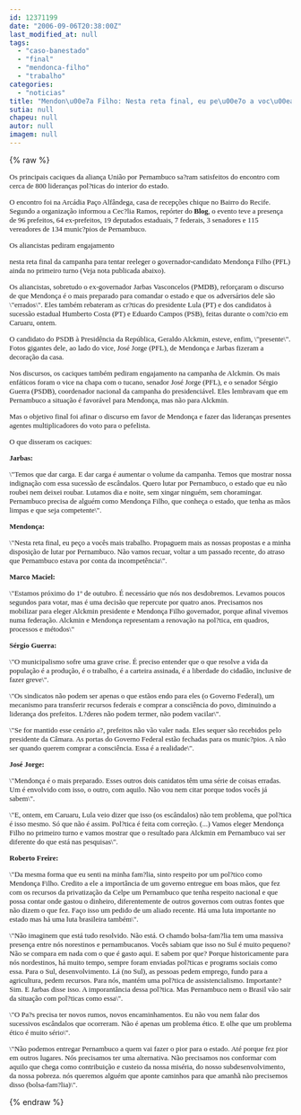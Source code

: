 ```yaml
---
id: 12371199
date: "2006-09-06T20:38:00Z"
last_modified_at: null
tags:
  - "caso-banestado"
  - "final"
  - "mendonca-filho"
  - "trabalho"
categories:
  - "noticias"
title: "Mendon\u00e7a Filho: Nesta reta final, eu pe\u00e7o a voc\u00eas mais trabalho"
sutia: null
chapeu: null
autor: null
imagem: null
---
```

{% raw %}
<p><FONT size=2></p>
<p><P><FONT face=Verdana>Os principais caciques da aliança União por Pernambuco sa?ram satisfeitos do encontro com cerca de 800 lideranças pol?ticas do interior do estado. </FONT></P></p>
<p><P><FONT face=Verdana>O encontro foi na Arcádia Paço Alfândega, casa de recepções chique no Bairro do Recife. Segundo a organização informou a Cec?lia Ramos, repórter do <STRONG>Blog</STRONG>, o evento teve a presença de 96 prefeitos, 64 ex-prefeitos, 19 deputados estaduais, 7 federais, 3 senadores e 115 vereadores de 134 munic?pios de Pernambuco. </FONT></P></p>
<p><P><FONT face=Verdana>Os aliancistas pediram engajamento</p>
<p> nesta reta final da campanha para tentar reeleger o governador-candidato Mendonça Filho (PFL) ainda no primeiro turno (Veja nota publicada abaixo). </FONT></P></p>
<p><P><FONT face=Verdana>Os aliancistas, sobretudo o ex-governador Jarbas Vasconcelos (PMDB), reforçaram o discurso de que Mendonça é o mais preparado para comandar o estado e que os adversários dele são \"errados\". Eles também rebateram as cr?ticas do presidente Lula (PT) e dos candidatos à sucessão estadual Humberto Costa (PT) e Eduardo Campos (PSB), feitas durante o com?cio em Caruaru, ontem. </FONT></P></p>
<p><P><FONT face=Verdana>O candidato do PSDB à Presidência da República, Geraldo Alckmin, esteve, enfim, \"presente\". Fotos gigantes dele, ao lado do vice, José Jorge (PFL), de Mendonça e Jarbas fizeram a decoração da casa. </FONT></P></p>
<p><P><FONT face=Verdana>Nos discursos, os caciques também pediram engajamento na campanha&nbsp;de Alckmin. Os mais enfáticos foram o vice na chapa com o tucano, senador José Jorge (PFL), e o senador Sérgio Guerra (PSDB), coordenador nacional da campanha do presidenciável. Eles lembravam que em Pernambuco a situação é favorável para Mendonça, mas não para Alckmin. </FONT></P></p>
<p><P><FONT face=Verdana>Mas o objetivo final foi afinar o discurso em favor de Mendonça e fazer das lideranças presentes agentes multiplicadores do voto para o pefelista. </FONT></P></p>
<p><P><FONT face=Verdana>O que disseram os caciques:</FONT></P><B></p>
<p><P><FONT face=Verdana>Jarbas:</FONT></P></B></p>
<p><P><FONT face=Verdana>\"Temos que dar carga. E dar carga é aumentar o volume da campanha. Temos que mostrar nossa indignação com essa sucessão de escândalos. Quero lutar por Pernambuco, o estado que eu não roubei nem deixei roubar. Lutamos dia e noite, sem xingar ninguém, sem choramingar. Pernambuco precisa de alguém como Mendonça Filho, que conheça o estado, que tenha as mãos limpas e que seja competente\". </FONT></P><B></p>
<p><P><FONT face=Verdana>Mendonça:</FONT></P></B></p>
<p><P><FONT face=Verdana>\"Nesta reta final, eu peço a vocês mais trabalho. Propaguem mais as nossas propostas e a minha disposição de lutar por Pernambuco. Não vamos recuar, voltar a um passado recente, do atraso que Pernambuco estava por conta da incompetência\". </FONT></P><B></p>
<p><P><FONT face=Verdana>Marco Maciel:</FONT></B><FONT face=Verdana> </FONT></P></p>
<p><P><FONT face=Verdana>\"Estamos próximo do 1º de outubro. É necessário que nós nos desdobremos. Levamos poucos segundos para votar, mas é uma decisão que repercute por quatro anos. Precisamos nos mobilizar para eleger Alckmin presidente e Mendonça Filho governador, porque afinal vivemos numa federação. Alckmin e Mendonça representam a renovação na pol?tica, em quadros, processos e métodos\"</FONT></P><B></p>
<p><P><FONT face=Verdana>Sérgio Guerra:</FONT></P></B></p>
<p><P><FONT face=Verdana>\"O municipalismo sofre uma grave crise. É preciso entender que o que resolve a vida da população é a produção, é o trabalho, é a carteira assinada, é a liberdade do cidadão, inclusive de fazer greve\". </FONT></P></p>
<p><P><FONT face=Verdana>\"Os sindicatos não podem ser apenas o que estãos endo para eles (o Governo Federal), um mecanismo para transferir recursos federais e comprar a consciência do povo, diminuindo a liderança dos prefeitos. L?deres não podem termer, não podem vacilar\". </FONT></P></p>
<p><P><FONT face=Verdana>\"Se for mantido esse cenário a?, prefeitos não vão valer nada. Eles sequer são recebidos pelo presidente da Câmara. As portas do Governo Federal estão fechadas para os munic?pios. A não ser quando querem comprar a consciência. Essa é a realidade\". </FONT></P><B></p>
<p><P><FONT face=Verdana>José Jorge:</FONT></P></B></p>
<p><P><FONT face=Verdana>\"Mendonça é o mais preparado. Esses outros dois canidatos têm uma série de coisas erradas. Um é envolvido com isso, o outro, com aquilo. Não vou nem citar porque todos vocês já sabem\".</FONT></P></p>
<p><P><FONT face=Verdana>\"E, ontem, em Caruaru, Lula veio dizer que isso (os escândalos) não tem problema, que pol?tica é isso mesmo. Só que não é assim. Pol?tica é feita com correção. (...) Vamos eleger Mendonça Filho no primeiro turno e vamos mostrar que o resultado para Alckmin em Pernambuco vai ser diferente do que está nas pesquisas\".</FONT></P><B></p>
<p><P><FONT face=Verdana>Roberto Freire:</FONT></P></B></p>
<p><P><FONT face=Verdana>\"Da mesma forma que eu senti na minha fam?lia, sinto respeito por um pol?tico como Mendonça Filho. Credito a ele a importância de um governo entregue em boas mãos, que fez com os recursos da privatização da Celpe um Pernambuco que tenha respeito nacional e que possa contar onde gastou o dinheiro, diferentemente de outros governos com outras fontes que não dizem o que fez. Faço isso um pedido de um aliado recente. Há uma luta importante no estado mas há uma luta brasileira também\". </FONT></P></p>
<p><P><FONT face=Verdana>\"Não imaginem que está tudo resolvido. Não está. O chamdo bolsa-fam?lia tem uma massiva presença entre nós norestinos e pernambucanos. Vocês sabiam que isso no Sul é muito pequeno? Não se compara em nada com o que é gasto aqui. E sabem por que? Porque historicamente para nós nordestinos, há muito tempo, sempre foram enviadas pol?ticas e programs sociais como essa. Para o Sul, desenvolvimento. Lá (no Sul), as pessoas pedem emprego, fundo para a agricultura, pedem recursos. Para nós, mantém uma pol?tica de assistencialismo. Importante? Sim. E Jarbas disse isso. A imporantância dessa pol?tica. Mas Pernambuco nem o Brasil vão sair da situação com pol?ticas como essa\". </FONT></P></p>
<p><P><FONT face=Verdana>\"O Pa?s precisa ter novos rumos, novos encaminhamentos. Eu não vou nem falar dos sucessivos escândalos que ocorreram. Não é apenas um problema ético. E olhe que um problema ético é muito sério\". </FONT></P></p>
<p><P><FONT face=Verdana>\"Não podemos entregar Pernambuco a quem vai fazer o pior para o estado. Até porque fez pior em outros lugares. Nós precisamos ter uma alternativa. Não precisamos nos conformar com aquilo que chega como contribuição e custeio da nossa miséria, do nosso subdesenvolvimento, da nossa pobreza. nós queremos alguém que aponte caminhos para que amanhã não precisemos disso (bolsa-fam?lia)\".</FONT></P></FONT> </p>
{% endraw %}